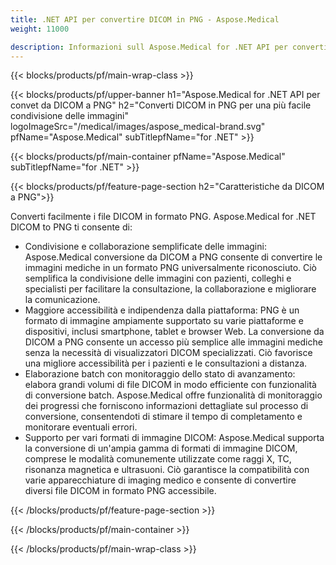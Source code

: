 ```yaml
---
title: .NET API per convertire DICOM in PNG - Aspose.Medical
weight: 11000

description: Informazioni sull Aspose.Medical for .NET API per convertire DICOM in PNG
---
```


{{< blocks/products/pf/main-wrap-class >}}

{{< blocks/products/pf/upper-banner h1="Aspose.Medical for .NET API per convet da DICOM a PNG" h2="Converti DICOM in PNG per una più facile condivisione delle immagini" logoImageSrc="/medical/images/aspose_medical-brand.svg" pfName="Aspose.Medical" subTitlepfName="for .NET" >}}

{{< blocks/products/pf/main-container pfName="Aspose.Medical" subTitlepfName="for .NET" >}}

{{< blocks/products/pf/feature-page-section h2="Caratteristiche da DICOM a PNG">}}

<p>Converti facilmente i file DICOM in formato PNG. Aspose.Medical for .NET DICOM to PNG ti consente di:</p>

<ul>
<li>Condivisione e collaborazione semplificate delle immagini: Aspose.Medical conversione da DICOM a PNG consente di convertire le immagini mediche in un formato PNG universalmente riconosciuto. Ciò semplifica la condivisione delle immagini con pazienti, colleghi e specialisti per facilitare la consultazione, la collaborazione e migliorare la comunicazione.</li>
<li>Maggiore accessibilità e indipendenza dalla piattaforma: PNG è un formato di immagine ampiamente supportato su varie piattaforme e dispositivi, inclusi smartphone, tablet e browser Web. La conversione da DICOM a PNG consente un accesso più semplice alle immagini mediche senza la necessità di visualizzatori DICOM specializzati. Ciò favorisce una migliore accessibilità per i pazienti e le consultazioni a distanza.</li>
<li>Elaborazione batch con monitoraggio dello stato di avanzamento: elabora grandi volumi di file DICOM in modo efficiente con funzionalità di conversione batch. Aspose.Medical offre funzionalità di monitoraggio dei progressi che forniscono informazioni dettagliate sul processo di conversione, consentendoti di stimare il tempo di completamento e monitorare eventuali errori.</li>
<li>Supporto per vari formati di immagine DICOM: Aspose.Medical supporta la conversione di un'ampia gamma di formati di immagine DICOM, comprese le modalità comunemente utilizzate come raggi X, TC, risonanza magnetica e ultrasuoni. Ciò garantisce la compatibilità con varie apparecchiature di imaging medico e consente di convertire diversi file DICOM in formato PNG accessibile.</li>
</ul>

{{< /blocks/products/pf/feature-page-section >}}

{{< /blocks/products/pf/main-container >}}

{{< /blocks/products/pf/main-wrap-class >}}